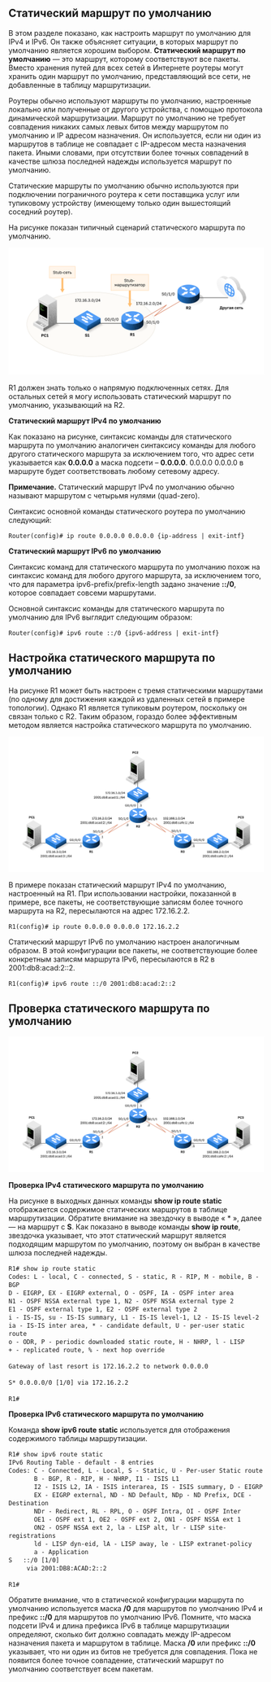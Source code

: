 <!-- 15.3.1 -->
## Статический маршрут по умолчанию

В этом разделе показано, как настроить маршрут по умолчанию для IPv4 и IPv6. Он также объясняет ситуации, в которых маршрут по умолчанию является хорошим выбором. **Статический маршрут по умолчанию** — это маршрут, которому соответствуют все пакеты. Вместо хранения путей для всех сетей в Интернете роутеры могут хранить один маршрут по умолчанию, представляющий все сети, не добавленные в таблицу маршрутизации.

Роутеры обычно используют маршруты по умолчанию, настроенные локально или полученные от другого устройства, с помощью протокола динамической маршрутизации. Маршрут по умолчанию не требует совпадения никаких самых левых битов между маршрутом по умолчанию и IP адресом назначения. Он используется, если ни один из маршрутов в таблице не совпадает с IP-адресом места назначения пакета. Иными словами, при отсутствии более точных совпадений в качестве шлюза последней надежды используется маршрут по умолчанию.

Статические маршруты по умолчанию обычно используются при подключении пограничного роутера к сети поставщика услуг или тупиковому устройству (имеющему только один вышестоящий соседний роутер).

На рисунке показан типичный сценарий статического маршрута по умолчанию.

![](./assets/15.3.1.svg)


R1 должен знать только о напрямую подключенных сетях. Для остальных сетей я могу использовать статический маршрут по умолчанию, указывающий на R2.

**Статический маршрут IPv4 по умолчанию**

Как показано на рисунке, синтаксис команды для статического маршрута по умолчанию аналогичен синтаксису команды для любого другого статического маршрута за исключением того, что адрес сети указывается как **0.0.0.0** а маска подсети – **0.0.0.0**. 0.0.0.0 0.0.0.0 в маршруте будет соответствовать любому сетевому адресу.

**Примечание.** Статический маршрут IPv4 по умолчанию обычно называют маршрутом с четырьмя нулями (quad-zero).

Синтаксис основной команды статического роутера по умолчанию следующий:

```
Router(config)# ip route 0.0.0.0 0.0.0.0 {ip-address | exit-intf}
```

**Статический маршрут IPv6 по умолчанию**

Синтаксис команд для статического маршрута по умолчанию похож на синтаксис команд для любого другого маршрута, за исключением того, что для параметра ipv6-prefix/prefix-length задано значение **::/0**, которое совпадает совсеми маршрутами.

Основной синтаксис команды для статического маршрута по умолчанию для IPv6 выглядит следующим образом:

```
Router(config)# ipv6 route ::/0 {ipv6-address | exit-intf}
```

<!-- 15.3.2 -->
## Настройка статического маршрута по умолчанию

На рисунке R1 может быть настроен с тремя статическими маршрутами (по одному для достижения каждой из удаленных сетей в примере топологии). Однако R1 является тупиковым роутером, поскольку он связан только с R2. Таким образом, гораздо более эффективным методом является настройка статического маршрута по умолчанию.

![](./assets/15.3.3.svg)
<!-- same as 15.3.2, dce is useless -->

В примере показан статический маршрут IPv4 по умолчанию, настроенный на R1. При использовании настройки, показанной в примере, все пакеты, не соответствующие записям более точного маршрута на R2, пересылаются на адрес 172.16.2.2.

```
R1(config)# ip route 0.0.0.0 0.0.0.0 172.16.2.2
```

Статический маршрут IPv6 по умолчанию настроен аналогичным образом. В этой конфигурации все пакеты, не соответствующие более конкретным записям маршрута IPv6, пересылаются в R2 в 2001:db8:acad:2::2.

```
R1(config)# ipv6 route ::/0 2001:db8:acad:2::2
```

<!-- 15.3.3 -->
## Проверка статического маршрута по умолчанию

![](./assets/15.3.3.svg)


**Проверка IPv4 статического маршрута по умолчанию**

На рисунке в выходных данных команды **show ip route static** отображается содержимое статических маршрутов в таблице маршрутизации. Обратите внимание на звездочку в выводе « * », далее — на маршрут с **S**. Как показано в выводе команды **show ip route**, звездочка указывает, что этот статический маршрут является подходящим маршрутом по умолчанию, поэтому он выбран в качестве шлюза последней надежды.

```
R1# show ip route static
Codes: L - local, C - connected, S - static, R - RIP, M - mobile, B - BGP 
D - EIGRP, EX - EIGRP external, O - OSPF, IA - OSPF inter area 
N1 - OSPF NSSA external type 1, N2 - OSPF NSSA external type 2 
E1 - OSPF external type 1, E2 - OSPF external type 2 
i - IS-IS, su - IS-IS summary, L1 - IS-IS level-1, L2 - IS-IS level-2 
ia - IS-IS inter area, * - candidate default, U - per-user static route 
o - ODR, P - periodic downloaded static route, H - NHRP, l - LISP 
+ - replicated route, % - next hop override 

Gateway of last resort is 172.16.2.2 to network 0.0.0.0

S* 0.0.0.0/0 [1/0] via 172.16.2.2 

R1#
```

**Проверка IPv6 статического маршрута по умолчанию**

Команда **show ipv6 route static** используется для отображения содержимого таблицы маршрутизации.

```
R1# show ipv6 route static
IPv6 Routing Table - default - 8 entries
Codes: C - Connected, L - Local, S - Static, U - Per-user Static route
       B - BGP, R - RIP, H - NHRP, I1 - ISIS L1
       I2 - ISIS L2, IA - ISIS interarea, IS - ISIS summary, D - EIGRP
       EX - EIGRP external, ND - ND Default, NDp - ND Prefix, DCE - Destination
       NDr - Redirect, RL - RPL, O - OSPF Intra, OI - OSPF Inter
       OE1 - OSPF ext 1, OE2 - OSPF ext 2, ON1 - OSPF NSSA ext 1
       ON2 - OSPF NSSA ext 2, la - LISP alt, lr - LISP site-registrations
       ld - LISP dyn-eid, lA - LISP away, le - LISP extranet-policy
       a - Application
S   ::/0 [1/0]
     via 2001:DB8:ACAD:2::2

R1#
```

Обратите внимание, что в статической конфигурации маршрута по умолчанию используется маска **/0** для маршрутов по умолчанию IPv4 и префикс **::/0** для маршрутов по умолчанию IPv6. Помните, что маска подсети IPv4 и длина префикса IPv6 в таблице маршрутизации определяют, сколько бит должно совпадать между IP-адресом назначения пакета и маршрутом в таблице. Маска **/0** или префикс **::/0** указывает, что ни один из битов не требуется для совпадения. Пока не появится более точное совпадение, статический маршрут по умолчанию соответствует всем пакетам.

<!-- 15.3.4 -->
<!-- syntax -->
